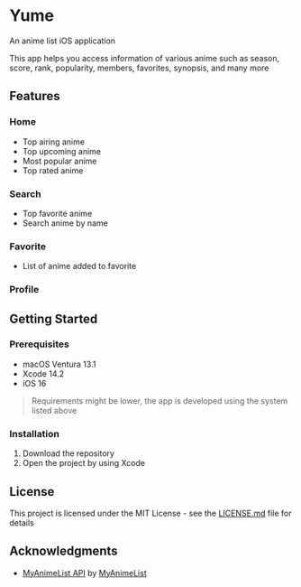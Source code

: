 # Yume
 An anime list iOS application

This app helps you access information of various anime such as season, score, rank, popularity, members, favorites, synopsis, and many more

## Features

### Home
- Top airing anime
- Top upcoming anime
- Most popular anime
- Top rated anime

### Search
- Top favorite anime
- Search anime by name

### Favorite
- List of anime added to favorite

### Profile

## Getting Started

### Prerequisites

* macOS Ventura 13.1
* Xcode 14.2
* iOS 16
> Requirements might be lower, the app is developed using the system listed above

### Installation

1. Download the repository
2. Open the project by using Xcode

## License

This project is licensed under the MIT License - see the [LICENSE.md](https://github.com/bryanless/Yume-Swift/blob/main/LICENSE) file for details

## Acknowledgments

* [MyAnimeList API](https://myanimelist.net/apiconfig/references/api/v2) by [MyAnimeList](https://myanimelist.net)
